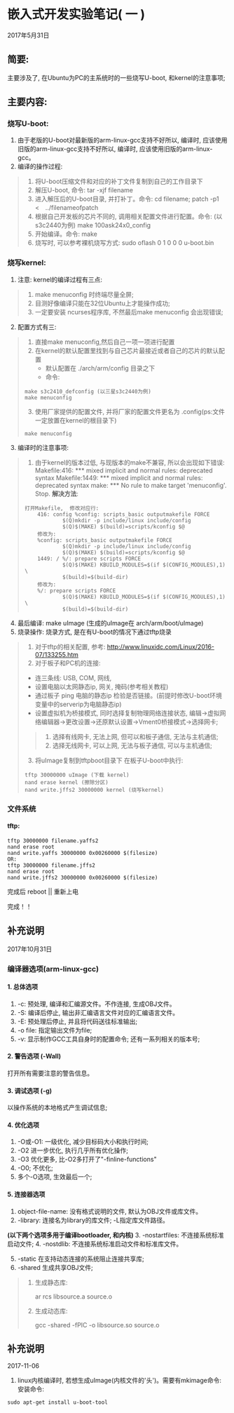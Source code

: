 # 嵌入式开发实验笔记( 一 )
2017年5月31日
## 简要: 
主要涉及了, 在Ubuntu为PC的主系统时的一些烧写U-boot, 和kernel的注意事项;

## 主要内容: 
### 烧写U-boot: 
1. 由于老版的U-boot对最新版的arm-linux-gcc支持不好所以, 编译时, 应该使用旧版的arm-linux-gcc支持不好所以, 编译时, 应该使用旧版的arm-linux-gcc。
2. 编译的操作过程: 
> 1. 将U-boot压缩文件和对应的补丁文件复制到自己的工作目录下
> 2. 解压U-boot, 命令: tar -xjf filename
> 3. 进入解压后的U-boot目录, 并打补丁。命令: cd filename; patch -p1 <　../filenameofpatch
> 4. 根据自己开发板的芯片不同的, 调用相关配置文件进行配置。命令: (以s3c2440为例) make 100ask24x0_config
> 5. 开始编译。命令: make
> 6. 烧写时, 可以参考裸机烧写方式: sudo oflash 0 1 0 0 0 u-boot.bin

### 烧写kernel: 
1. 注意: kernel的编译过程有三点: 
> 1. make menuconfig 时终端尽量全屏;
> 2. 目测好像编译只能在32位Ubuntu上才能操作成功;
> 3. 一定要安装 ncurses程序库, 不然最后make menuconfig 会出现错误;
2. 配置方式有三:  
> 1. 直接make menuconfig,然后自己一项一项进行配置
> 2. 在kernel的默认配置里找到与自己芯片最接近或者自己的芯片的默认配置	
>    - 默认配置在 ./arch/arm/config 目录之下
>    - 命令: 
> ```
> make s3c2410_defconfig (以三星s3c2440为例)
> make menuconfig
> ```
> 3. 使用厂家提供的配置文件, 并将厂家的配置文件更名为 .config(ps:文件一定放置在kernel的根目录下)
> ```
> make menuconfig
> ```
3. 编译时的注意事项: 
> 1. 由于kernel的版本过低, 与现版本的make不兼容, 所以会出现如下错误:
> Makefile:416: *** mixed implicit and normal rules: deprecated syntax
> Makefile:1449: *** mixed implicit and normal rules: deprecated syntax
> make: *** No rule to make target 'menuconfig'.  Stop.
> **解决方法**: 
> ```
> 打开Makefile,  修改对应行: 
>     416: config %config: scripts_basic outputmakefile FORCE
>             $(Q)mkdir -p include/linux include/config
>             $(Q)$(MAKE) $(build)=scripts/kconfig $@
>     修改为: 
>     %config: scripts_basic outputmakefile FORCE
>             $(Q)mkdir -p include/linux include/config
>             $(Q)$(MAKE) $(build)=scripts/kconfig $@
>     1449: / %/: prepare scripts FORCE
>             $(Q)$(MAKE) KBUILD_MODULES=$(if $(CONFIG_MODULES),1) \
>             $(build)=$(build-dir)
>     修改为: 
>     %/: prepare scripts FORCE
>             $(Q)$(MAKE) KBUILD_MODULES=$(if $(CONFIG_MODULES),1) \
>             $(build)=$(build-dir)
> ```
4. 最后编译: make uImage (生成的uImage在 arch/arm/boot/uImage)
5. 烧录操作: 烧录方式, 是在有U-boot的情况下通过tftp烧录
> 1. 对于tftp的相关配置, 参考: http://www.linuxidc.com/Linux/2016-07/133255.htm
> 2. 对于板子和PC机的连接: 
> - 连三条线: USB,  COM,  网线, 
> - 设置电脑以太网静态ip,  网关,  掩码(参考相关教程)
> - 通过板子 ping 电脑的静态ip 检验是否链接。(前提时修改U-boot环境变量中的serverip为电脑静态ip)
> - 设置虚拟机为桥接模式, 同时选择复制物理网络连接状态, 编辑->虚拟网络编辑器->更改设置->还原默认设置->Vment0桥接模式->选择网卡;
>> 1. 选择有线网卡, 无法上网, 但可以和板子通信, 无法与主机通信;
>> 2. 选择无线网卡, 可以上网, 无法与板子通信, 可以与主机通信;
> 3. 将uImage复制到tftpboot目录下
> 在板子U-boot中执行: 
> ```
> tftp 30000000 uImage (下载 kernel)
> nand erase kernel (擦除分区)
> nand write.jffs2 30000000 kernel (烧写kernel)
> ```


### 文件系统
#### tftp:
```
tftp 30000000 filename.yaffs2
nand erase root
nand write.yaffs 30000000 0x00260000 $(filesize)
OR:
tftp 30000000 filename.jffs2
nand erase root
nand write.jffs2 30000000 0x00260000 $(filesize)

```
完成后 reboot || 重新上电


完成！！

## 补充说明
2017年10月31日
### 编译器选项(arm-linux-gcc)
#### 1. 总体选项
1. -c:
  预处理, 编译和汇编源文件。不作连接, 生成OBJ文件。
2. -S:
  编译后停止, 输出非汇编语言文件对应的汇编语言文件。
3. -E:
  预处理后停止, 并且将代码送往标准输出;
4. -o file:
  指定输出文件为file;
5. -v:
  显示制作GCC工具自身时的配置命令; 还有一系列相关的版本号;

#### 2. 警告选项 (-Wall)
打开所有需要注意的警告信息。

#### 3. 调试选项 (-g)
以操作系统的本地格式产生调试信息;

#### 4. 优化选项
1. -O或-O1:
 一级优化, 减少目标码大小和执行时间;
2. -O2
  进一步优化, 执行几乎所有优化操作;
3. -O3
  优化更多, 比-O2多打开了"-finline-functions"
4. -O0;
  不优化;
5. 多个-O选项, 生效最后一个;

#### 5. 连接器选项
1. object-file-name:
没有格式说明的文件, 默认为OBJ文件或库文件。
2. -library:
连接名为library的库文件; -L指定库文件路径。

**(以下两个选项多用于编译bootloader, 和内核)**
3. -nostartfiles:
不连接系统标准启动文件;
4. -nostdlib:
不连接系统标准启动文件和标准库文件。

5. -static
在支持动态连接的系统阻止连接共享库;
6. -shared
生成共享OBJ文件;

> 1. 生成静态库:
>
>     ar rcs libsource.a source.o
>
> 2. 生成动态库:
> 
>     gcc -shared -fPIC -o libsource.so source.o
>

## 补充说明
2017-11-06

1. linux内核编译时, 若想生成uImage(内核文件的'头')。需要有mkimage命令:
安装命令:

```
sudo apt-get install u-boot-tool
```
